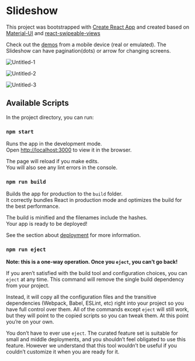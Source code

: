 # Slideshow
This project was bootstrapped with [Create React App](https://github.com/facebook/create-react-app) and created based on [Material-UI](https://material-ui.com) and [react-swipeable-views](https://github.com/oliviertassinari/react-swipeable-views)

Check out the [demos](https://farnaz-kakhsaz.github.io/Slideshow) from a mobile device (real or emulated). The Slideshow can have pagination(dots) or arrow for changing screens.

![Untitled-1](https://user-images.githubusercontent.com/37678729/67991199-a0162d00-fc4d-11e9-9f8b-324fdd248d6b.jpg)

![Untitled-2](https://user-images.githubusercontent.com/37678729/67991205-a5737780-fc4d-11e9-9f34-740ef17c8a44.jpg)

![Untitled-3](https://user-images.githubusercontent.com/37678729/67991212-aad0c200-fc4d-11e9-8780-1100c9996593.jpg)

## Available Scripts

In the project directory, you can run:

### `npm start`

Runs the app in the development mode.<br />
Open [http://localhost:3000](http://localhost:3000) to view it in the browser.

The page will reload if you make edits.<br />
You will also see any lint errors in the console.


### `npm run build`

Builds the app for production to the `build` folder.<br />
It correctly bundles React in production mode and optimizes the build for the best performance.

The build is minified and the filenames include the hashes.<br />
Your app is ready to be deployed!

See the section about [deployment](https://facebook.github.io/create-react-app/docs/deployment) for more information.

### `npm run eject`

**Note: this is a one-way operation. Once you `eject`, you can’t go back!**

If you aren’t satisfied with the build tool and configuration choices, you can `eject` at any time. This command will remove the single build dependency from your project.

Instead, it will copy all the configuration files and the transitive dependencies (Webpack, Babel, ESLint, etc) right into your project so you have full control over them. All of the commands except `eject` will still work, but they will point to the copied scripts so you can tweak them. At this point you’re on your own.

You don’t have to ever use `eject`. The curated feature set is suitable for small and middle deployments, and you shouldn’t feel obligated to use this feature. However we understand that this tool wouldn’t be useful if you couldn’t customize it when you are ready for it.
